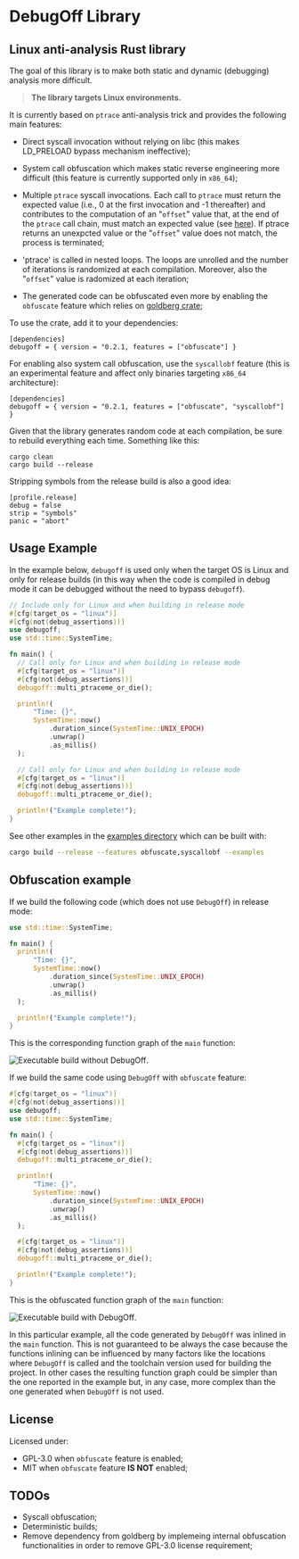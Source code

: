 # DebugOff Library


## Linux anti-analysis Rust library

The goal of this library is to make both static and dynamic (debugging) analysis
more difficult.

> **The library targets Linux environments.**

It is currently based on `ptrace` anti-analysis trick and provides the following
main features:

* Direct syscall invocation without relying on libc (this makes LD_PRELOAD
  bypass mechanism ineffective);

* System call obfuscation which makes static reverse engineering more difficult
  (this feature is currently supported only in `x86_64`);

* Multiple `ptrace` syscall invocations. Each call to `ptrace` must return the
  expected value (i.e., 0 at the first invocation and -1 thereafter) and
  contributes to the computation of an "`offset`" value that, at the end of the
  `ptrace` call chain, must match an expected value (see
  [here](https://seblau.github.io/posts/linux-anti-debugging)). If ptrace
  returns an unexpcted value or the "`offset`" value does not match, the process
  is terminated;

* 'ptrace' is called in nested loops. The loops are unrolled and the number of
  iterations is randomized at each compilation. Moreover, also the "`offset`"
  value is radomized at each iteration;

* The generated code can be obfuscated even more by enabling the `obfuscate`
  feature which relies on [goldberg crate](https://crates.io/crates/goldberg);

To use the crate, add it to your dependencies:

```text
[dependencies]
debugoff = { version = "0.2.1, features = ["obfuscate"] }
```

For enabling also system call obfuscation, use the `syscallobf` feature (this is
an experimental feature and affect only binaries targeting `x86_64`
architecture):

```text
[dependencies]
debugoff = { version = "0.2.1, features = ["obfuscate", "syscallobf"] }
```

Given that the library generates random code at each compilation, be sure to
rebuild everything each time. Something like this:

```text
cargo clean
cargo build --release
```

Stripping symbols from the release build is also a good idea:

```text
[profile.release]
debug = false
strip = "symbols"
panic = "abort"
```

## Usage Example

In the example below, `debugoff` is used only when the target OS is Linux  and
only for release builds (in this way when the code is compiled in debug mode it
can be debugged without the need to bypass `debugoff`).

```rust
// Include only for Linux and when building in release mode
#[cfg(target_os = "linux")]
#[cfg(not(debug_assertions))]
use debugoff;
use std::time::SystemTime;

fn main() {
  // Call only for Linux and when building in release mode
  #[cfg(target_os = "linux")]
  #[cfg(not(debug_assertions))]
  debugoff::multi_ptraceme_or_die();

  println!(
      "Time: {}",
      SystemTime::now()
          .duration_since(SystemTime::UNIX_EPOCH)
          .unwrap()
          .as_millis()
  );

  // Call only for Linux and when building in release mode
  #[cfg(target_os = "linux")]
  #[cfg(not(debug_assertions))]
  debugoff::multi_ptraceme_or_die();

  println!("Example complete!");
}
```

See other examples in the [examples directory](./examples) which can be built
with:

```bash
cargo build --release --features obfuscate,syscallobf --examples
```

## Obfuscation example

If we build the following code (which does not use `DebugOff`) in release mode:

```rust
use std::time::SystemTime;

fn main() {
  println!(
      "Time: {}",
      SystemTime::now()
          .duration_since(SystemTime::UNIX_EPOCH)
          .unwrap()
          .as_millis()
  );

  println!("Example complete!");
}
```

This is the corresponding function graph of the `main` function:

![Executable build without
DebugOff](./docs/images/function_graph_no_debugoff.png).

If we build the same code using `DebugOff` with `obfuscate` feature:

```rust
#[cfg(target_os = "linux")]
#[cfg(not(debug_assertions))]
use debugoff;
use std::time::SystemTime;

fn main() {
  #[cfg(target_os = "linux")]
  #[cfg(not(debug_assertions))]
  debugoff::multi_ptraceme_or_die();

  println!(
      "Time: {}",
      SystemTime::now()
          .duration_since(SystemTime::UNIX_EPOCH)
          .unwrap()
          .as_millis()
  );

  #[cfg(target_os = "linux")]
  #[cfg(not(debug_assertions))]
  debugoff::multi_ptraceme_or_die();

  println!("Example complete!");
}
```

This is the obfuscated function graph of the `main` function:

![Executable build with
DebugOff](./docs/images/function_graph_obfuscate.png).

In this particular example, all the code generated by `DebugOff` was inlined in
the `main` function. This is not guaranteed to be always the case because the
functions inlining can be influenced by many factors like the locations where
`DebugOff` is called and the toolchain version used for building the project. In
other cases the resulting function graph could be simpler than the one reported
in the example but, in any case, more complex than the one generated when
`DebugOff` is not used.

## License

Licensed under:

* GPL-3.0 when `obfuscate` feature is enabled;
* MIT when `obfuscate` feature **IS NOT** enabled;

## TODOs

* Syscall obfuscation;
* Deterministic builds;
* Remove dependency from goldberg by implemeing internal obfuscation
  functionalities in order to remove GPL-3.0 license requirement;
